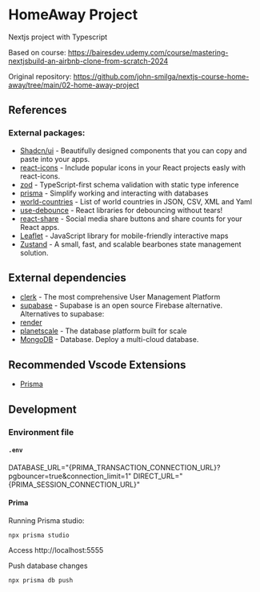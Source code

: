 # HomeAway Project

Nextjs project with Typescript

Based on course:
https://bairesdev.udemy.com/course/mastering-nextjsbuild-an-airbnb-clone-from-scratch-2024

Original repository:
https://github.com/john-smilga/nextjs-course-home-away/tree/main/02-home-away-project

## References

### External packages:

- [Shadcn/ui](https://ui.shadcn.com/) - Beautifully designed components that you can copy and paste into your apps.
- [react-icons](https://react-icons.github.io/react-icons/) - Include popular icons in your React projects easly with react-icons.
- [zod](https://zod.dev/) - TypeScript-first schema validation with static type inference
- [prisma](https://www.prisma.io/) - Simplify working and interacting with databases
- [world-countries](https://www.npmjs.com/package/world-countries) - List of world countries in JSON, CSV, XML and Yaml
- [use-debounce](https://www.npmjs.com/package/use-debounce) - React libraries for debouncing without tears!
- [react-share](https://www.npmjs.com/package/react-share) - Social media share buttons and share counts for your React apps.
- [Leaflet](https://leafletjs.com/) - JavaScript library for mobile-friendly interactive maps
- [Zustand](https://zustand.docs.pmnd.rs/getting-started/introduction) - A small, fast, and scalable bearbones state management solution.

## External dependencies

- [clerk](https://clerk.com/) - The most comprehensive User Management Platform
- [supabase](https://supabase.com/) - Supabase is an open source Firebase alternative.
Alternatives to supabase:
- [render](https://render.com/)
- [planetscale](https://planetscale.com/) - The database platform built for scale
- [MongoDB](https://www.mongodb.com/) - Database. Deploy a multi-cloud database.

## Recommended Vscode Extensions
- [Prisma](https://marketplace.visualstudio.com/items?itemName=Prisma.prisma)


## Development

### Environment file

#### `.env`

DATABASE_URL="{PRIMA_TRANSACTION_CONNECTION_URL}?pgbouncer=true&connection_limit=1"
DIRECT_URL="{PRIMA_SESSION_CONNECTION_URL}"

#### Prima
Running Prisma studio:
```
npx prisma studio
```
Access http://localhost:5555

Push database changes
```
npx prisma db push
```